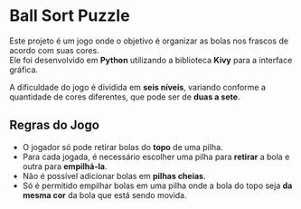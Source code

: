 # Ball Sort Puzzle

Este projeto é um jogo onde o objetivo é organizar as bolas nos frascos de acordo com suas cores.  
Ele foi desenvolvido em **Python** utilizando a biblioteca **Kivy** para a interface gráfica.

A dificuldade do jogo é dividida em **seis níveis**, variando conforme a quantidade de cores diferentes, que pode ser de **duas a sete**.

## Regras do Jogo

- O jogador só pode retirar bolas do **topo** de uma pilha.  
- Para cada jogada, é necessário escolher uma pilha para **retirar** a bola e outra para **empilhá-la**.  
- Não é possível adicionar bolas em **pilhas cheias**.  
- Só é permitido empilhar bolas em uma pilha onde a bola do topo seja **da mesma cor** da bola que está sendo movida.
